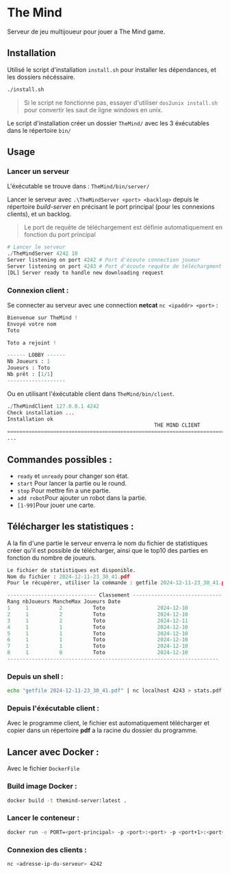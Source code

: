 # The Mind

Serveur de jeu multijoueur pour jouer a The Mind game.

## Installation

Utilisé le script d'installation `install.sh` pour installer les dépendances, et les dossiers nécéssaire.


```bash
./install.sh 
```
> Si le script ne fonctionne pas, essayer d'utiliser `dos2unix install.sh` pour convertir les saut de ligne windows en unix.

Le script d'installation créer un dossier `TheMind/` avec les 3 éxécutables dans le répertoire `bin/`

## Usage
### Lancer un serveur
L'éxécutable se trouve dans : `TheMind/bin/server/`

Lancer le serveur avec `.\TheMindServer <port> <backlog>` depuis le répertoire _build-server_ en précisant le port principal (pour les connexions clients), et un backlog.
> Le port de requête de téléchargement est définie automatiquement en fonction du port principal
```python
# Lancer le serveur
./TheMindServer 4242 10
Server listening on port 4242 # Port d'écoute connection joueur
Server listening on port 4243 # Port d'écoute requête de téléchargment de fichier
[DL] Server ready to handle new downloading request
```

### Connexion client :
Se connecter au serveur avec une connection **netcat** `nc <ipaddr> <port>` :
```python nc localhost 4242
Bienvenue sur TheMind !
Envoyé votre nom
Toto

Toto a rejoint !

------ LOBBY ------
Nb Joueurs : 1
Joueurs : Toto
Nb prêt : [1/1]
-------------------
```

Ou en utilisant l'éxécutable client dans `TheMind/bin/client`.
```python
./TheMindClient 127.0.0.1 4242
Check installation ...
Installation ok
                                                THE MIND CLIENT
===============================================================================================================
...
```

## Commandes possibles :
- `ready` et `unready` pour changer son état.
- `start` Pour lancer la partie ou le round.
- `stop` Pour mettre fin a une partie.
- `add robot`Pour ajouter un robot dans la partie.
- `[1-99]`Pour jouer une carte.  

## Télécharger les statistiques :
A la fin d'une partie le serveur enverra le nom du fichier de statistiques créer qu'il est possible de télécharger, ainsi que le top10 des parties en fonction du nombre de joueurs.
```python
Le fichier de statistiques est disponible.
Nom du fichier : 2024-12-11-23_30_41.pdf
Pour le récupérer, utiliser la commande : getfile 2024-12-11-23_30_41.pdf sur le port du serveur + 1

----------------------------- Classement -----------------------------
Rang nbJoueurs MancheMax Joueurs Date
1     1          2          Toto                 2024-12-10
2     1          2          Toto                 2024-12-10
3     1          2          Toto                 2024-12-11
4     1          1          Toto                 2024-12-10
5     1          1          Toto                 2024-12-10
6     1          1          Toto                 2024-12-10
7     1          1          Toto                 2024-12-10
8     1          0          Toto                 2024-12-10
---------------------------------------------------------------------
```
### Depuis un shell : 
```bash
echo "getfile 2024-12-11-23_30_41.pdf" | nc localhost 4243 > stats.pdf
```
### Depuis l'éxécutable client : 
Avec le programme client, le fichier est automatiquement télécharger et copier dans un répertoire **pdf** a la racine du dossier du programme.

## Lancer avec Docker :
Avec le fichier `DockerFile` 

### Build image Docker :
```bash
docker build -t themind-server:latest .
```

### Lancer le conteneur :
```bash
docker run -e PORT=<port-principal> -p <port>:<port> -p <port+1>:<port+1> themind-server:latest
```

### Connexion des clients :
```bash
nc <adresse-ip-du-serveur> 4242
```

